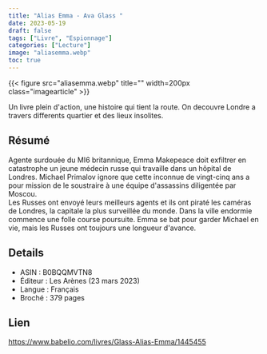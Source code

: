 ```yaml
---
title: "Alias Emma - Ava Glass "
date: 2023-05-19
draft: false
tags: ["Livre", "Espionnage"]
categories: ["Lecture"]
image: "aliasemma.webp"
toc: true
---
```

{{< figure src="aliasemma.webp" title="" width=200px class="imagearticle" >}}

Un livre plein d'action, une histoire qui tient la route. On decouvre Londre a travers differents quartier et des lieux insolites.

## Résumé 
Agente surdouée du MI6 britannique, Emma Makepeace doit exfiltrer en catastrophe un jeune médecin russe qui travaille dans un hôpital de Londres. Michael Primalov ignore que cette inconnue de vingt-cinq ans a pour mission de le soustraire à une équipe d'assassins diligentée par Moscou.  
Les Russes ont envoyé leurs meilleurs agents et ils ont piraté les caméras de Londres, la capitale la plus surveillée du monde. Dans la ville endormie commence une folle course poursuite. Emma se bat pour garder Michael en vie, mais les Russes ont toujours une longueur d'avance.

## Details
- ASIN :  B0BQQMVTN8
- Éditeur :  Les Arènes (23 mars 2023)
- Langue  :  Français
- Broché :  379 pages

## Lien
https://www.babelio.com/livres/Glass-Alias-Emma/1445455


